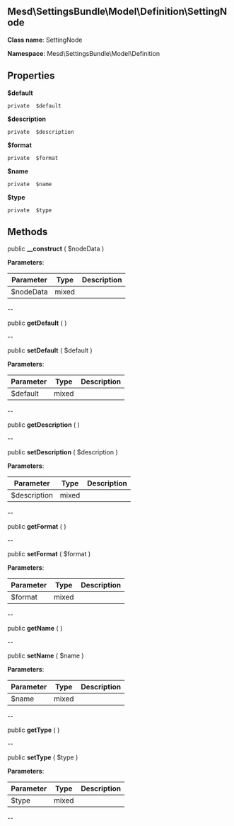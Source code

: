 Mesd\SettingsBundle\Model\Definition\SettingNode
---------------


**Class name**: SettingNode

**Namespace**: Mesd\SettingsBundle\Model\Definition







    

    





Properties
----------


**$default**





    private  $default






**$description**





    private  $description






**$format**





    private  $format






**$name**





    private  $name






**$type**





    private  $type






Methods
-------


public **__construct** ( $nodeData )











**Parameters**:

| Parameter | Type | Description |
|-----------|------|-------------|
| $nodeData | mixed |  |

--

public **getDefault** (  )











--

public **setDefault** ( $default )











**Parameters**:

| Parameter | Type | Description |
|-----------|------|-------------|
| $default | mixed |  |

--

public **getDescription** (  )











--

public **setDescription** ( $description )











**Parameters**:

| Parameter | Type | Description |
|-----------|------|-------------|
| $description | mixed |  |

--

public **getFormat** (  )











--

public **setFormat** ( $format )











**Parameters**:

| Parameter | Type | Description |
|-----------|------|-------------|
| $format | mixed |  |

--

public **getName** (  )











--

public **setName** ( $name )











**Parameters**:

| Parameter | Type | Description |
|-----------|------|-------------|
| $name | mixed |  |

--

public **getType** (  )











--

public **setType** ( $type )











**Parameters**:

| Parameter | Type | Description |
|-----------|------|-------------|
| $type | mixed |  |

--
